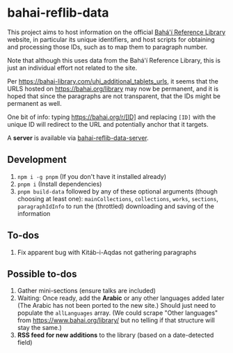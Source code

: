 # bahai-reflib-data

This project aims to host information on the official
[Bahá'í Reference Library](https://bahai.org/library)
website, in particular its unique identifiers, and host scripts for obtaining
and processing those IDs, such as to map them to paragraph number.

Note that although this uses data from the Bahá'í Reference Library, this is
just an individual effort not related to the site.

Per <https://bahai-library.com/uhj_additional_tablets_urls>, it seems that the
URLS hosted on <https://bahai.org/library> may now be permanent, and it is
hoped that since the paragraphs are not transparent, that the IDs might be
permanent as well.

One bit of info: typing <https://bahai.org/r/[ID]> and replacing `[ID]` with
the unique ID will redirect to the URL and potentially anchor that it
targets.

A **server** is available via
[bahai-reflib-data-server](https://github.com/bahaidev/bahai-reflib-data-server).

## Development

1. `npm i -g pnpm` (If you don't have it installed already)
1. `pnpm i` (Install dependencies)
1. `pnpm build-data` followed by any of these optional arguments (though
    choosing at least one):
    `mainCollections`, `collections`, `works`, `sections`, `paragraphIdInfo` to
    run the (throttled) downloading and saving of the information

## To-dos

1. Fix apparent bug with Kitáb-i-Aqdas not gathering paragraphs

## Possible to-dos

1. Gather mini-sections (ensure talks are included)
1. Waiting: Once ready, add the **Arabic** or any other languages added later
    (The Arabic has not been ported to the new site.) Should just need to
    populate the `allLanguages` array. (We could scrape "Other languages"
    from <https://www.bahai.org/library/> but no telling if that structure
    will stay the same.)
1. **RSS feed for new additions** to the library (based on a date-detected
    field)
